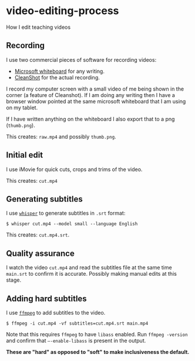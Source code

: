 # video-editing-process
How I edit teaching videos

## Recording

I use two commercial pieces of software for recording videos:

- [Microsoft whiteboard](https://app.whiteboard.microsoft.com) for any writing.
- [CleanShot](https://cleanshot.cloud/) for the actual recording.

I record my computer screen with a small video of me being shown in the corner
(a feature of Cleanshot). If I am doing any writing then I have a browser
window pointed at the same microsoft whiteboard that I am using on my tablet.

If I have written anything on the whiteboard I also export that to a png (`thumb.png`).

This creates: `raw.mp4` and possibly `thumb.png`.


## Initial edit

I use iMovie for quick cuts, crops and trims of the video.

This creates: `cut.mp4`

## Generating subtitles

I use [`whisper`](https://github.com/openai/whisper) to generate subtitles in `.srt` format:

    $ whisper cut.mp4 --model small --language English

This creates: `cut.mp4.srt`.

## Quality assurance

I watch the video `cut.mp4` and read the subtitles file at the same time
`main.srt` to confirm it is accurate. Possibly making manual edits at this
stage.

## Adding hard subtitles

I use [`ffmpeg`](https://github.com/FFmpeg/FFmpeg) to add subtitles to the
video.

    $ ffmpeg -i cut.mp4 -vf subtitles=cut.mp4.srt main.mp4

Note that this requires `ffmpeg` to have `libass` enabled. Run `ffmpeg
-version` and confirm that `—-enable-libass` is present in the output.

**These are "hard" as opposed to "soft" to make inclusiveness the
default.**

